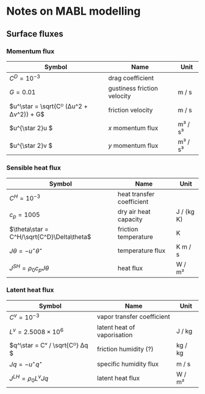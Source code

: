 # Notes on MABL modelling

## Surface fluxes

### Momentum flux

| Symbol   | Name    | Unit    |
| -------- | ------- |-------- |
| $C^D = 10^{-3}$   |  drag coefficient  |   |
| $G = 0.01$   |  gustiness friction velocity  | m / s |
| $u^\star = \sqrt(Cᴰ (Δu^2 + Δv^2)) + G$   |  friction velocity  | m / s |
| $u^{\star 2}u $ | $x$ momentum flux  | m³ / s³ |
| $u^{\star 2}v $ | $y$ momentum flux  | m³ / s³ |


### Sensible heat flux

| Symbol   | Name    | Unit    |
| -------- | ------- |-------- |
| $C^H = 10^{-3}$   |  heat transfer coefficient  |   |
| $c_p = 1005$ | dry air heat capacity   | J / (kg K) |
| $\theta\star = C^H/\sqrt{C^D}\Delta\theta$  | friction temperature    | K |
| $J\theta = -u^\star\theta^\star$  | temperature flux   | K m / s |
| $J^{SH} = \rho_0 c_p J\theta$  | heat flux   |  W / m² |


### Latent heat flux

| Symbol   | Name    | Unit    |
| -------- | ------- |-------- |
| $C^v = 10^{-3}$   |  vapor transfer coefficient  |   |
| $L^v = 2.5008 \times 10 ^6$   | latent heat of vaporisation  | J / kg |
| $q^\star = Cᵛ / \sqrt{Cᴰ}  Δq $   |  friction humidity (?)  | kg / kg |
| $Jq = -u^\star q^\star$   |  specific humidity flux  | m / s |
| $J^{LH} = \rho_0 L^v Jq$   |  latent heat flux  | W / m²  |

